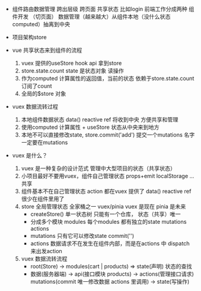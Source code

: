 - 组件路由数据管理
    跨出层级 跨页面 共享状态 比如login 
    前端工作分成两种
    组件开发 （切页面）
    数据管理（越来越大）从组件本地（没什么状态 computed）抽离到中央


- 项目架构store
- vue 共享状态来到组件的流程
    1. vuex 提供的useStore hook api 拿到store
    2. store.state.count state 是状态对象 读操作
    3. 作为computed 计算属性的返回值，当前的状态
        依赖于store.state.count 订阅了count 
    4. 全局的$store 对象

- vuex 数据流转过程
    1. 本地组件数据状态 data() reactive ref 将收到中央 方便共享和管理
    2. 使用computed 计算属性 + useStore 状态从中央来到地方
    3. 本地不可以直接修改state, store.commit('add')
        提交一个mutations 名字一定要在mutations
- vuex 是什么？
    1. vuex 是一种复杂的设计范式 管理中大型项目的状态（共享状态）
    2. 小项目最好不要用vuex，组件自己管理状态 props+emit
        localStorage ... 共享
    3. 组件基本不在自己管理状态
        action 都在vuex 提供了
        data() reactive ref 很少在组件里用了
    4. store 全局管理状态 
        全家桶之一 vuex/pinia vuex 是现在 pinia 是未来
        - createStore() 单一状态树 只能有一个仓库， 状态（共享）唯一
        - 分成多个模块 modules
            每个modules 都有独立的state mutations actions
        - mutations 只有它可以修改state commit('')
        - actions 数据请求不在发生在组件内部，而是在actions 中
            dispatch 来出发action
    5. vuex 数据流转流程
        - root(Store) -> modules(cart | products) => state(声明) 状态的查找
        - 数据(服务器端) -> api(接口模块 products) -> actions(管理接口请求)
            mutations(commit 唯一修改数据 actions 里调用) -> state(写操作)
            